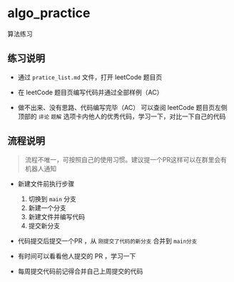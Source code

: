 # algo_practice
算法练习

## 练习说明

- 通过 `pratice_list.md` 文件，打开 leetCode 题目页

- 在 leetCode 题目页编写代码并通过全部样例（AC）

- 做不出来、没有思路、代码编写完毕（AC） 可以查阅 leetCode 题目页左侧顶部的 `评论` `题解` 选项卡内他人的优秀代码，学习一下，对比一下自己的代码

## 流程说明

> 流程不唯一，可按照自己的使用习惯。建议提一个PR这样可以在群里会有机器人通知

- 新建文件前执行步骤
    1. 切换到 `main` 分支
    2. 新建一个分支
    3. 新建文件并编写代码
    4. 提交新分支

- 代码提交后提交一个PR ，从 `刚提交了代码的新分支` 合并到 `main分支`

- 有时间可以看看他人提交的 PR ，学习一下

- 每周提交代码前记得合并自己上周提交的代码
